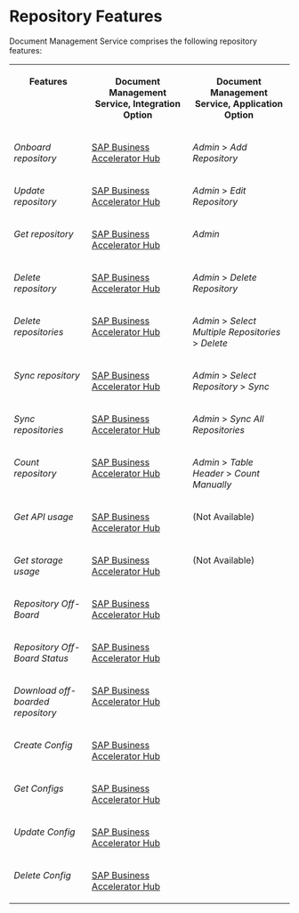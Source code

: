 <!-- loioca21f4c6283b442a86eff7a6eae246b4 -->

# Repository Features

Document Management Service comprises the following repository features:


<table>
<tr>
<th valign="top">

Features

</th>
<th valign="top">

Document Management Service, Integration Option

</th>
<th valign="top">

Document Management Service, Application Option

</th>
</tr>
<tr>
<td valign="top">

*Onboard repository*

</td>
<td valign="top">

[SAP Business Accelerator Hub](https://api.sap.com/api/AdminAPI/resource)

</td>
<td valign="top">

*Admin* \> *Add Repository*

</td>
</tr>
<tr>
<td valign="top">

*Update repository*

</td>
<td valign="top">

[SAP Business Accelerator Hub](https://api.sap.com/api/AdminAPI/resource)

</td>
<td valign="top">

*Admin* \> *Edit Repository*

</td>
</tr>
<tr>
<td valign="top">

*Get repository*

</td>
<td valign="top">

[SAP Business Accelerator Hub](https://api.sap.com/api/AdminAPI/resource)

</td>
<td valign="top">

*Admin*

</td>
</tr>
<tr>
<td valign="top">

*Delete repository*

</td>
<td valign="top">

[SAP Business Accelerator Hub](https://api.sap.com/api/AdminAPI/resource)

</td>
<td valign="top">

*Admin* \> *Delete Repository*

</td>
</tr>
<tr>
<td valign="top">

*Delete repositories*

</td>
<td valign="top">

[SAP Business Accelerator Hub](https://api.sap.com/api/AdminAPI/resource)

</td>
<td valign="top">

*Admin* \> *Select Multiple Repositories* \> *Delete*

</td>
</tr>
<tr>
<td valign="top">

*Sync repository*

</td>
<td valign="top">

[SAP Business Accelerator Hub](https://api.sap.com/api/AdminAPI/resource)

</td>
<td valign="top">

*Admin* \> *Select Repository* \> *Sync*

</td>
</tr>
<tr>
<td valign="top">

*Sync repositories*

</td>
<td valign="top">

[SAP Business Accelerator Hub](https://api.sap.com/api/AdminAPI/resource)

</td>
<td valign="top">

*Admin* \> *Sync All Repositories*

</td>
</tr>
<tr>
<td valign="top">

*Count repository*

</td>
<td valign="top">

[SAP Business Accelerator Hub](https://api.sap.com/api/AdminAPI/resource)

</td>
<td valign="top">

*Admin* \> *Table Header* \> *Count Manually*

</td>
</tr>
<tr>
<td valign="top">

*Get API usage*

</td>
<td valign="top">

[SAP Business Accelerator Hub](https://api.sap.com/api/AdminAPI/resource)

</td>
<td valign="top">

\(Not Available\)

</td>
</tr>
<tr>
<td valign="top">

*Get storage usage*

</td>
<td valign="top">

[SAP Business Accelerator Hub](https://api.sap.com/api/AdminAPI/resource)

</td>
<td valign="top">

\(Not Available\)

</td>
</tr>
<tr>
<td valign="top">

*Repository Off-Board*

</td>
<td valign="top">

[SAP Business Accelerator Hub](https://api.sap.com/api/AdminAPI/resource)

</td>
<td valign="top">

 

</td>
</tr>
<tr>
<td valign="top">

*Repository Off-Board Status*

</td>
<td valign="top">

[SAP Business Accelerator Hub](https://api.sap.com/api/AdminAPI/resource)

</td>
<td valign="top">

 

</td>
</tr>
<tr>
<td valign="top">

*Download off-boarded repository*

</td>
<td valign="top">

[SAP Business Accelerator Hub](https://api.sap.com/api/AdminAPI/resource)

</td>
<td valign="top">

 

</td>
</tr>
<tr>
<td valign="top">

*Create Config*

</td>
<td valign="top">

[SAP Business Accelerator Hub](https://api.sap.com/api/AdminAPI/resource)

</td>
<td valign="top">

 

</td>
</tr>
<tr>
<td valign="top">

*Get Configs*

</td>
<td valign="top">

[SAP Business Accelerator Hub](https://api.sap.com/api/AdminAPI/resource)

</td>
<td valign="top">

 

</td>
</tr>
<tr>
<td valign="top">

*Update Config*

</td>
<td valign="top">

[SAP Business Accelerator Hub](https://api.sap.com/api/AdminAPI/resource)

</td>
<td valign="top">

 

</td>
</tr>
<tr>
<td valign="top">

*Delete Config*

</td>
<td valign="top">

[SAP Business Accelerator Hub](https://api.sap.com/api/AdminAPI/resource)

</td>
<td valign="top">

 

</td>
</tr>
</table>

